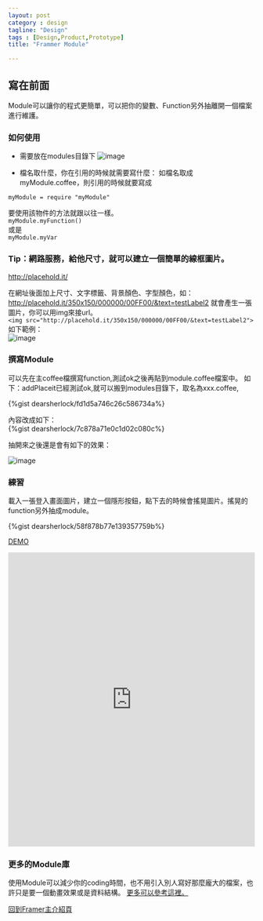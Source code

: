 ```yaml
---
layout: post
category : design 
tagline: "Design"
tags : [Design,Product,Prototype]
title: "Frammer Module"

---
```

## 寫在前面
Module可以讓你的程式更簡單，可以把你的變數、Function另外抽離開一個檔案進行維護。  

### 如何使用

- 需要放在modules目錄下
![image](https://farm2.staticflickr.com/1501/24161401276_fee85e95d7_o.png)


- 檔名取什麼，你在引用的時候就需要寫什麼：
如檔名取成myModule.coffee，則引用的時候就要寫成

`myModule = require "myModule"`

要使用該物件的方法就跟以往一樣。  
`myModule.myFunction()`   
或是  
`myModule.myVar`


### Tip：網路服務，給他尺寸，就可以建立一個簡單的線框圖片。

http://placehold.it/

在網址後面加上尺寸、文字標籤、背景顏色、字型顏色，如：
http://placehold.it/350x150/000000/00FF00/&text=testLabel2
就會產生一張圖片，你可以用img來接url。  
`<img src="http://placehold.it/350x150/000000/00FF00/&text=testLabel2">
`  
如下範例：  
![image](http://placehold.it/350x150/000000/00FF00/&text=testLabel2)



### 撰寫Module
可以先在主coffee檔撰寫function,測試ok之後再貼到module.coffee檔案中。
如下：addPlaceit已經測試ok,就可以搬到modules目錄下，取名為xxx.coffee,

{%gist dearsherlock/fd1d5a746c26c586734a%}

內容改成如下：  
{%gist dearsherlock/7c878a71e0c1d02c080c%}

抽開來之後還是會有如下的效果：

![image](https://farm2.staticflickr.com/1453/23561065653_693313b8f0_o.png)


### 練習  
載入一張登入畫面圖片，建立一個隱形按鈕，點下去的時候會搖晃圖片。搖晃的function另外抽成module。

{%gist dearsherlock/58f878b77e139357759b%}


[DEMO](http://share.framerjs.com/8n8libb7mu04/)

<iframe src="http://share.framerjs.com/8n8libb7mu04/" height="600" width="100%" frameborder="0" 
     allowfullscreen="allowfullscreen">
</iframe>


### 更多的Module庫
使用Module可以減少你的coding時間，也不用引入別人寫好那麼龐大的檔案，也許只是要一個動畫效果或是資料結構。
[更多可以參考這裡。](http://www.prototypingwithframer.com/framer-modules/)



[回到Framer主介紹頁](../why_prototype)
